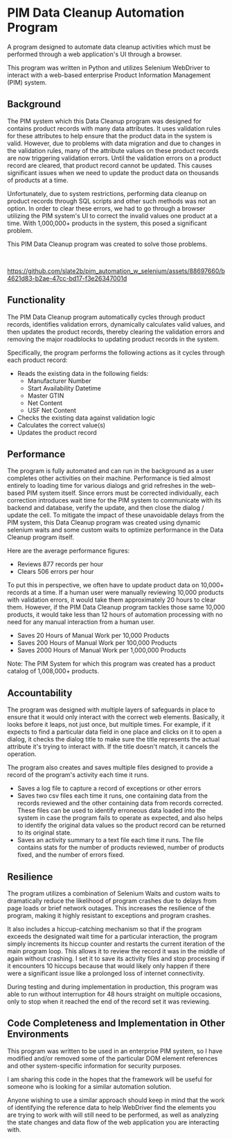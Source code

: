# PIM Data Cleanup Automation Program
A program designed to automate data cleanup activities which must be performed through a web application's UI through a browser.  

This program was written in Python and utilizes Selenium WebDriver to interact with a web-based enterprise Product Information Management (PIM) system.

<h2>Background</h2>

The PIM system which this Data Cleanup program was designed for contains product records with many data attributes.  It uses validation rules for these attributes to help ensure that the product data in the system is valid.  However, due to problems with data migration and due to changes in the validation rules, many of the attribute values on these product records are now triggering validation errors.  Until the validation errors on a product record are cleared, that product record cannot be updated.  This causes significant issues when we need to update the product data on thousands of products at a time.

Unfortunately, due to system restrictions, performing data cleanup on product records through SQL scripts and other such methods was not an option.  In order to clear these errors, we had to go through a browser utilizing the PIM system's UI to correct the invalid values one product at a time.  With 1,000,000+ products in the system, this posed a significant problem.

This PIM Data Cleanup program was created to solve those problems.

<br>

https://github.com/slate2b/pim_automation_w_selenium/assets/88697660/b4621d83-b2ae-47cc-bd17-f3e26347001d

<h2>Functionality</h2>

The PIM Data Cleanup program automatically cycles through product records, identifies validation errors, dynamically calculates valid values, and then updates the product records, thereby clearing the validation errors and removing the major roadblocks to updating product records in the system.

Specifically, the program performs the following actions as it cycles through each product record:

* Reads the existing data in the following fields:
    * Manufacturer Number
    * Start Availability Datetime
    * Master GTIN
    * Net Content
    * USF Net Content
* Checks the existing data against validation logic
* Calculates the correct value(s)
* Updates the product record

<h2>Performance</h2>

The program is fully automated and can run in the background as a user completes other activities on their machine.  Performance is tied almost entirely to loading time for various dialogs and grid refreshes in the web-based PIM system itself.  Since errors must be corrected individually, each correction introduces wait time for the PIM system to communicate with its backend and database, verify the update, and then close the dialog / update the cell.  To mitigate the impact of these unavoidable delays from the PIM system, this Data Cleanup program was created using dynamic selenium waits and some custom waits to optimize performance in the Data Cleanup program itself.

Here are the average performance figures:

  * Reviews 877 records per hour
  * Clears 506 errors per hour

To put this in perspective, we often have to update product data on 10,000+ records at a time.  If a human user were manually reviewing 10,000 products with validation errors, it would take them approximately 20 hours to clear them.  However, if the PIM Data Cleanup program tackles those same 10,000 products, it would take less than 12 hours of automation processing with no need for any manual interaction from a human user.

  * Saves 20 Hours of Manual Work per 10,000 Products
  * Saves 200 Hours of Manual Work per 100,000 Products
  * Saves 2000 Hours of Manual Work per 1,000,000 Products

Note: The PIM System for which this program was created has a product catalog of 1,008,000+ products.

<h2>Accountability</h2>

The program was designed with multiple layers of safeguards in place to ensure that it would only interact with the correct web elements.  Basically, it looks before it leaps, not just once, but multiple times.  For example, if it expects to find a particular data field in one place and clicks on it to open a dialog, it checks the dialog title to make sure the title represents the actual attribute it's trying to interact with.  If the title doesn't match, it cancels the operation.

The program also creates and saves multiple files designed to provide a record of the program's activity each time it runs.

  * Saves a log file to capture a record of exceptions or other errors
  * Saves two csv files each time it runs, one containing data from the records reviewed and the other containing data from records corrected.  These files can be used to identify erroneous data loaded into the system in case the program fails to operate as expected, and also helps to identify the original data values so the product record can be returned to its original state.
  * Saves an activity summary to a text file each time it runs. The file contains stats for the number of products reviewed, number of products fixed, and the number of errors fixed.

<h2>Resilience</h2>

The program utilizes a combination of Selenium Waits and custom waits to dramatically reduce the likelihood of program crashes due to delays from page loads or brief network outages.  This increases the resilience of the program, making it highly resistant to exceptions and program crashes.

It also includes a hiccup-catching mechanism so that if the program exceeds the designated wait time for a particular interaction, the program simply increments its hiccup counter and restarts the current iteration of the main program loop.  This allows it to review the record it was in the middle of again without crashing.  I set it to save its activity files and stop processing if it encounters 10 hiccups because that would likely only happen if there were a significant issue like a prolonged loss of internet connectivity.

During testing and during implementation in production, this program was able to run without interruption for 48 hours straight on multiple occasions, only to stop when it reached the end of the record set it was reviewing.

<h2>Code Completeness and Implementation in Other Environments</h2>

This program was written to be used in an enterprise PIM system, so I have modified and/or removed some of the
particular DOM element references and other system-specific information for security purposes.

I am sharing this code in the hopes that the framework will be useful for someone who is looking for a similar
automation solution.

Anyone wishing to use a similar approach should keep in mind that the work of identifying the reference data
to help WebDriver find the elements you are trying to work with will still need to be performed, as well as
analyzing the state changes and data flow of the web application you are interacting with.
